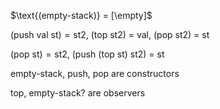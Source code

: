 $\text{(empty-stack)} = [\empty]$

$\text{(push val st)} = \text{st2}$, $\text{(top st2) = val, (pop st2) = st}$

$\text{(pop st)} = \text{st2}$, $\text{(push (top st) st2) = st}$

empty-stack, 	push,  pop  are constructors

top, empty-stack? are observers

